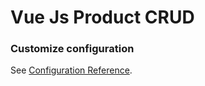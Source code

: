 # Vue Js Product CRUD


### Customize configuration
See [Configuration Reference](https://cli.vuejs.org/config/).
